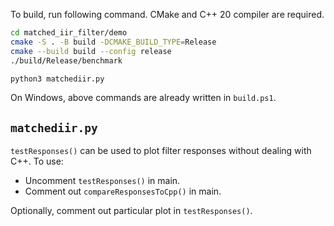 To build, run following command. CMake and C++ 20 compiler are required.

```bash
cd matched_iir_filter/demo
cmake -S . -B build -DCMAKE_BUILD_TYPE=Release
cmake --build build --config release
./build/Release/benchmark

python3 matchediir.py
```

On Windows, above commands are already written in `build.ps1`.

## `matchediir.py`
`testResponses()` can be used to plot filter responses without dealing with C++. To use:

- Uncomment `testResponses()` in main.
- Comment out `compareResponsesToCpp()` in main.

Optionally, comment out particular plot in `testResponses()`.

